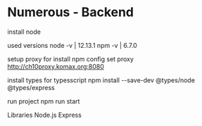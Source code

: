 # Numerous - Backend
install node 

used versions
node -v | 12.13.1
npm -v | 6.7.0

setup proxy for install
npm config set proxy http://ch10proxy.komax.org:8080

install types for typesscript
npm install --save-dev @types/node @types/express

run project
npm run start

Libraries
Node.js
Express
